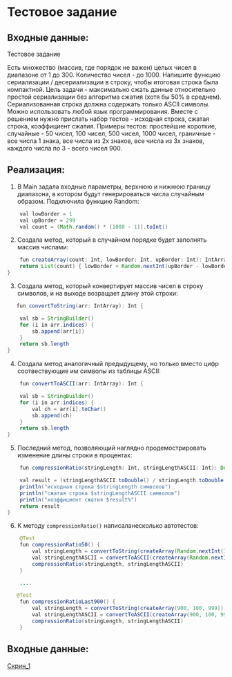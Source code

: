 # Тестовое задание

## Входные данные:
Тестовое задание

Есть множество (массив, где порядок не важен) целых чисел в диапазоне от 1 до 300. 
Количество чисел - до 1000. Напишите функцию сериализации / десериализации в строку, чтобы итоговая строка была компактной.
Цель задачи - максимально сжать данные относительно простой сериализации без алгоритма сжатия (хотя бы 50% в среднем). 
Сериализованная строка должна содержать только ASCII символы. Можно использовать любой язык программирования.
Вместе с решением нужно прислать набор тестов  - исходная строка, сжатая строка, коэффициент сжатия.
Примеры тестов: простейшие короткие, случайные - 50 чисел, 100 чисел, 500 чисел, 1000 чисел, граничные - все числа 1 знака, все числа из 2х знаков, все числа из 3х знаков, каждого числа по 3 - всего чисел 900.


## Реализация:

1. В Main задала входные параметры, верхнюю и нижнюю границу диапазона, в котором будут генерироваться числа случайным образом. Подключила функцию Random:
```java
    val lowBorder = 1
    val upBorder = 299
    val count = (Math.random() * (1000 - 1)).toInt()
```
2. Создала метод, который в случайном порядке будет заполнять массив числами:
```java
    fun createArray(count: Int, lowBorder: Int, upBorder: Int): IntArray {
    return List(count) { lowBorder + Random.nextInt(upBorder - lowBorder + 1) }.toIntArray()
}
```
3. Создала метод, который конвертирует массив чисел в строку символов, и на выходе возращает длину этой строки:
```java
   fun convertToString(arr: IntArray): Int {

    val sb = StringBuilder()
    for (i in arr.indices) {
        sb.append(arr[i])
    }
    return sb.length
}
```
4. Создала метод аналогичный предыдущему, но только вместо цифр соотвествующие им символы из таблицы ASCII:
```java
    fun convertToASCII(arr: IntArray): Int {

    val sb = StringBuilder()
    for (i in arr.indices) {
        val ch = arr[i].toChar()
        sb.append(ch)
    }
    return sb.length
}
```
5. Последний метод, позволяющий наглядно продемострировать изменение длины строки в процентах:
```java
    fun compressionRatio(stringLength: Int, stringLengthASCII: Int): Double {

    val result = (stringLengthASCII.toDouble() / stringLength.toDouble()) * 100
    println("исходная строка $stringLength символов")
    println("сжатая строка $stringLengthASCII символов")
    println("коэффициент сжатия $result%")
    return result
}
```
6. К методу `compressionRatio()` написаланесколько автотестов:
```java
    @Test
    fun compressionRatio50() {
        val stringLength = convertToString(createArray(Random.nextInt(1, 1000), 1, 50))
        val stringLengthASCII = convertToASCII(createArray(Random.nextInt(1, 1000), 1, 50))
        compressionRatio(stringLength, stringLengthASCII)
    }

    ....

   @Test
    fun compressionRatioLast900() {
        val stringLength = convertToString(createArray(900, 100, 999))
        val stringLengthASCII = convertToASCII(createArray(900, 100, 999))
        compressionRatio(stringLength, stringLengthASCII)
    }
```
## Входные данные:

[Скрин_1](https://github.com/alisasuslova/TestTaskKotlin/blob/main/res_3.JPG)

